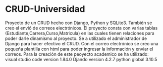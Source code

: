 # CRUD-Universidad
Proyecto de un CRUD hecho con Django, Python y  SQLite3. También se creo el envió de correos electrónicos.
El proyecto consta con varias tablas (Estudiante,Carrera,Curso,Matricula) en las cuales tienen relaciones para poder darle dinamismo al proyecto.
Se a utilizado el administrador de Django para hacer efectivo el CRUD. Con el correo electrónico se creo una pequeña plantilla con html para poder ingresar la información y enviar el correos.
Para la creación de este peoyecto academico se ha utilizado:
visual studio code version 1.84.0
Djando version 4.2.7
python global 3.10.5
